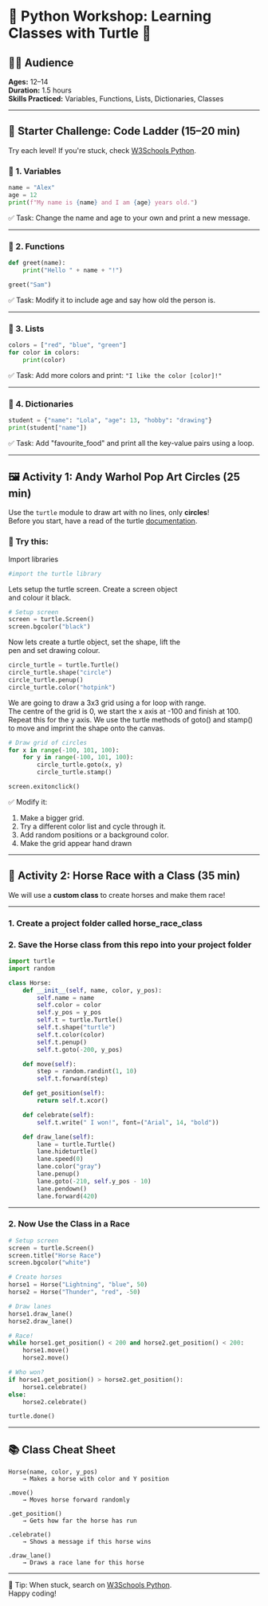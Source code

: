 
# 🐍 Python Workshop: Learning Classes with Turtle 🐢

## 👩‍🏫 Audience
**Ages:** 12–14  
**Duration:** 1.5 hours  
**Skills Practiced:** Variables, Functions, Lists, Dictionaries, Classes  

---

## 🧠 Starter Challenge: Code Ladder (15–20 min)

Try each level! If you're stuck, check [W3Schools Python](https://www.w3schools.com/python/).

### 🔢 1. Variables
```python
name = "Alex"
age = 12
print(f"My name is {name} and I am {age} years old.")
```
✅ Task: Change the name and age to your own and print a new message.

---

### 🧮 2. Functions
```python
def greet(name):
    print("Hello " + name + "!")

greet("Sam")
```
✅ Task: Modify it to include age and say how old the person is.

---

### 🎨 3. Lists
```python
colors = ["red", "blue", "green"]
for color in colors:
    print(color)
```
✅ Task: Add more colors and print: `"I like the color [color]!"`

---

### 🧾 4. Dictionaries
```python
student = {"name": "Lola", "age": 13, "hobby": "drawing"}
print(student["name"])
```
✅ Task: Add "favourite_food" and print all the key-value pairs using a loop.

---

## 🖼️ Activity 1: Andy Warhol Pop Art Circles (25 min)

Use the `turtle` module to draw art with no lines, only **circles**!         
Before you start, have a read of the turtle [documentation](https://docs.python.org/3/library/turtle.html#methods-of-rawturtle-turtle-and-corresponding-functions).

### 🧪 Try this:

Import libraries
```python
#import the turtle library
```
Lets setup the turtle screen. Create a screen object    
and colour it black.
```python
# Setup screen
screen = turtle.Screen()
screen.bgcolor("black")
```

Now lets create a turtle object, set the shape, lift the    
pen and set drawing colour.
```python
circle_turtle = turtle.Turtle()
circle_turtle.shape("circle")
circle_turtle.penup()
circle_turtle.color("hotpink")
```

We are going to draw a 3x3 grid using a for loop with range.     
The centre of the grid is 0, we start the x axis at -100 and finish at 100.       
Repeat this for the y axis. We use the turtle methods of goto() and stamp()     
to move and imprint the shape onto the canvas. 
```python
# Draw grid of circles
for x in range(-100, 101, 100):
    for y in range(-100, 101, 100):
        circle_turtle.goto(x, y)
        circle_turtle.stamp()

screen.exitonclick()
```

✅ Modify it:
1. Make a bigger grid.
2. Try a different color list and cycle through it.
3. Add random positions or a background color.
4. Make the grid appear hand drawn

---

## 🐎 Activity 2: Horse Race with a Class (35 min)

We will use a **custom class** to create horses and make them race!

---

### 1. Create a project folder called horse_race_class

### 2. Save the Horse class from this repo into your project folder

```python
import turtle
import random

class Horse:
    def __init__(self, name, color, y_pos):
        self.name = name
        self.color = color
        self.y_pos = y_pos
        self.t = turtle.Turtle()
        self.t.shape("turtle")
        self.t.color(color)
        self.t.penup()
        self.t.goto(-200, y_pos)

    def move(self):
        step = random.randint(1, 10)
        self.t.forward(step)

    def get_position(self):
        return self.t.xcor()

    def celebrate(self):
        self.t.write(" I won!", font=("Arial", 14, "bold"))

    def draw_lane(self):
        lane = turtle.Turtle()
        lane.hideturtle()
        lane.speed(0)
        lane.color("gray")
        lane.penup()
        lane.goto(-210, self.y_pos - 10)
        lane.pendown()
        lane.forward(420)
```

---

### 2. Now Use the Class in a Race

```python
# Setup screen
screen = turtle.Screen()
screen.title("Horse Race")
screen.bgcolor("white")

# Create horses
horse1 = Horse("Lightning", "blue", 50)
horse2 = Horse("Thunder", "red", -50)

# Draw lanes
horse1.draw_lane()
horse2.draw_lane()

# Race!
while horse1.get_position() < 200 and horse2.get_position() < 200:
    horse1.move()
    horse2.move()

# Who won?
if horse1.get_position() > horse2.get_position():
    horse1.celebrate()
else:
    horse2.celebrate()

turtle.done()
```

---

## 📚 Class Cheat Sheet

```
Horse(name, color, y_pos)
    → Makes a horse with color and Y position

.move()
    → Moves horse forward randomly

.get_position()
    → Gets how far the horse has run

.celebrate()
    → Shows a message if this horse wins

.draw_lane()
    → Draws a race lane for this horse
```

---

🎯 Tip: When stuck, search on [W3Schools Python](https://www.w3schools.com/python/).  
Happy coding!
